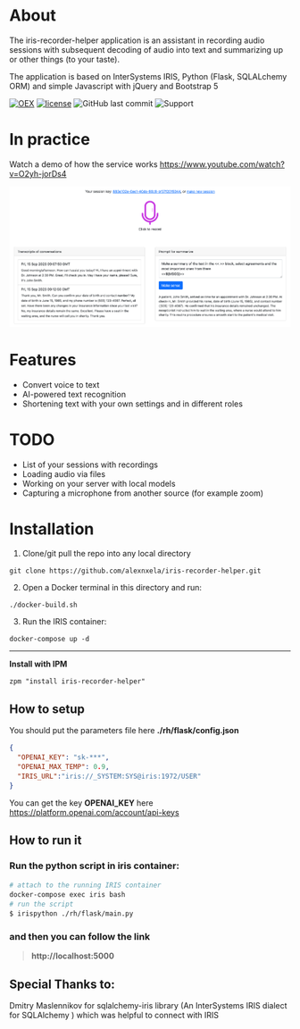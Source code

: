 # About
The iris-recorder-helper application is an assistant in recording audio sessions with subsequent decoding of audio into text and summarizing up or other things (to your taste).

The application is based on InterSystems IRIS, Python (Flask, SQLALchemy ORM) and simple Javascript with jQuery and Bootstrap 5

[![OEX](https://img.shields.io/badge/Available%20on-Intersystems%20Open%20Exchange-00b2a9.svg)](https://openexchange.intersystems.com/package/iris-recorder-helper)
[![license](https://img.shields.io/badge/License-MIT-yellow.svg)](https://github.com/alexnxela/iris-recorder-helper/blob/master/LICENSE)
<img alt="GitHub last commit" src="https://img.shields.io/github/last-commit/alexnxela/iris-recorder-helper">
![Support](https://img.shields.io/badge/Support-mobile_version-blue)
# In practice
Watch a demo of how the service works https://www.youtube.com/watch?v=O2yh-jorDs4

![Main](https://github.com/alexnxela/iris-recorder-helper/blob/master/demo/main.png?raw=true)


# Features
* Convert voice to text
* AI-powered text recognition
* Shortening text with your own settings and in different roles

# TODO
* List of your sessions with recordings
* Loading audio via files
* Working on your server with local models
* Capturing a microphone from another source (for example zoom)

# Installation
1. Clone/git pull the repo into any local directory

```
git clone https://github.com/alexnxela/iris-recorder-helper.git
```

2. Open a Docker terminal in this directory and run:

```
./docker-build.sh
```

3. Run the IRIS container:

```
docker-compose up -d 
```
---
**Install with IPM**
```objectscript
zpm "install iris-recorder-helper"
```

## How to setup
 You should put the parameters file here **./rh/flask/config.json**
```json
{
  "OPENAI_KEY": "sk-***",
  "OPENAI_MAX_TEMP": 0.9,
  "IRIS_URL":"iris://_SYSTEM:SYS@iris:1972/USER"
}
```
You can get the key **OPENAI_KEY** here https://platform.openai.com/account/api-keys

## How to run it
### Run the python script in iris container:

```bash
# attach to the running IRIS container
docker-compose exec iris bash
# run the script
$ irispython ./rh/flask/main.py
```
### and then you can follow the link
>**http://localhost:5000**

## Special Thanks to:
Dmitry Maslennikov for sqlalchemy-iris library (An InterSystems IRIS dialect for SQLAlchemy ) which was helpful to connect with IRIS
